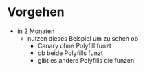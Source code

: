 
# Vorgehen
- in 2 Monaten 
  - nutzen dieses Beispiel um zu sehen ob
    - Canary ohne Polyfill funzt
    - ob beide Polyfills funzt
    - gibt es andere Polyfills die funzen  